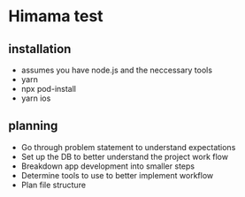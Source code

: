 # Himama test

## installation

- assumes you have node.js and the neccessary tools
- yarn
- npx pod-install
- yarn ios

## planning

- Go through problem statement to understand expectations
- Set up the DB to better understand the project work flow
- Breakdown app development into smaller steps
- Determine tools to use to better implement workflow
- Plan file structure
